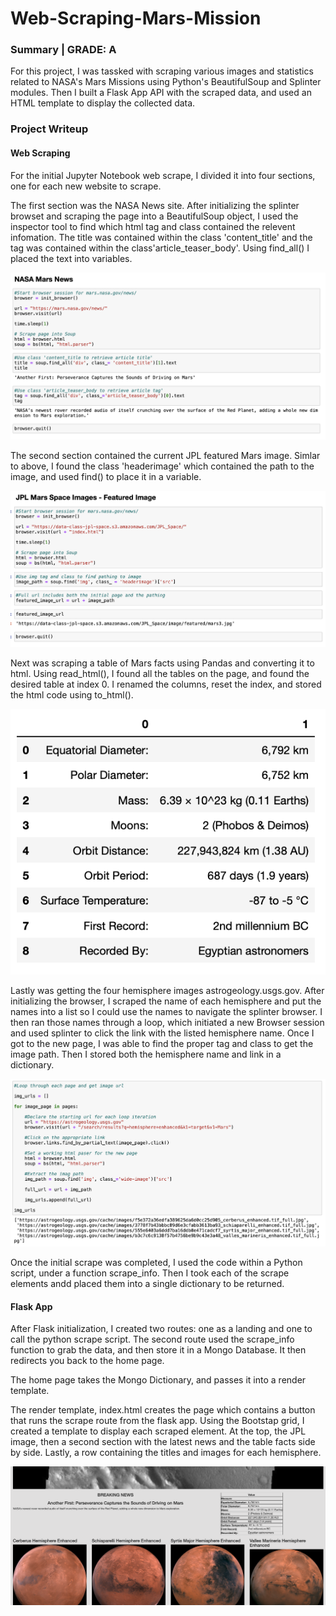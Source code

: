 # Web-Scraping-Mars-Mission

### Summary | GRADE: A
For this project, I was tassked with scraping various images and statistics related to NASA's Mars Missions using Python's BeautifulSoup and Splinter modules. Then I built a Flask App API with the scraped data, and used an HTML template to display the collected data. 

### Project Writeup

#### Web Scraping
For the initial Jupyter Notebook web scrape, I divided it into four sections, one for each new website to scrape. 

The first section was the NASA News site. After initializing the splinter browset and scraping the page into a BeautifulSoup object, I used the inspector tool to find which html tag and class contained the relevent infomation. The title was contained within the class 'content_title' and the tag was contained within the class'article_teaser_body'. Using find_all() I placed the text into variables.

![News](images/News.png)

The second section contained the current JPL featured Mars image. Simlar to above, I found the class 'headerimage' which contained the path to the image, and used find() to place it in a variable.

![JPL Image](images/JPLimage.png)

Next was scraping a table of Mars facts using Pandas and converting it to html. Using read_html(), I found all the tables on the page, and found the desired table at index 0. I renamed the columns, reset the index, and stored the html code using to_html().

![Facts Table](images/Facts_Table.png)

Lastly was getting the four hemisphere images astrogeology.usgs.gov. After initializing the browser, I scraped the name of each hemisphere and put the names into a list so I could use the names to navigate the splinter browser. I then ran those names through a loop, which initiated a new Browser session and used splinter to click the link with the listed hemisphere name. Once I got to the new page, I was able to find the proper tag and class to get the image path. Then I stored both the hemisphere name and link in a dictionary. 

![Hemishperes](images/Hemispheres.png)

Once the initial scrape was completed, I used the code within a Python script, under a function scrape_info. Then I took each of the scrape elements andd placed them into a single dictionary to be returned. 

#### Flask App
After Flask initialization, I created two routes: one as a landing and one to call the python scrape script. The second route used the scrape_info function to grab the data, and then store it in a Mongo Database. It then redirects you back to the home page. 

The home page takes the Mongo Dictionary, and passes it into a render template. 

The render template, index.html creates the page which contains a button that runs the scrape route from the flask app. Using the Bootstap grid, I created a template to display each scraped element. At the top, the JPL image, then a second section with the latest news and the table facts side by side. Lastly, a row containing the titles and images for each hemisphere. 

![App](images/full_page.png)
